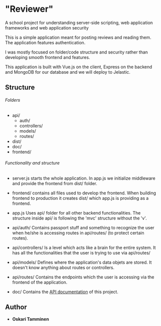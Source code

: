 # "Reviewer"

A school project for understanding server-side scripting, web application frameworks and web application security

This is a simple application meant for posting reviews and reading them. The application features authentication.

I was mostly focused on folder/code structure and security rather than developing smooth frontend and features. 

This application is built with Vue.js on the client, Express on the backend and MongoDB for our database and we will deploy to Jelastic.

## Structure

###### Folders

- api/
    - auth/
    - controllers/
    - models/
    - routes/
- dist/
- doc/
- frontend/

###### Functionality and structure

- server.js starts the whole application. In app.js we initialize middleware and provide the frontend from dist/ folder. 

- frontend/ contains all files used to develop the frontend. When building frontend to production it creates dist/ which app.js is providing as a frontend. 

- app.js
Uses api/ folder for all other backend functionalities. The structure inside api/ is following the 'mvc' structure without the 'v'.

- api/auth/
Contains passport stuff and something to recognize the user when he/she is accessing routes in api/routes/ (to protect certain routes).

- api/controllers/
Is a level which acts like a brain for the entire system. It has all the functionalities that the user is trying to use via api/routes/

- api/models/
Defines where the application's data objets are stored. It doesn't know anything about routes or controllers.

- api/routes/
Contains the endpoints which the user is accessing via the frontend of the application.

- doc/ 
Contains the [API documentation](https://users.metropolia.fi/~oskarijt/doc/) of this project. 


## Author

* **Oskari Tamminen**
